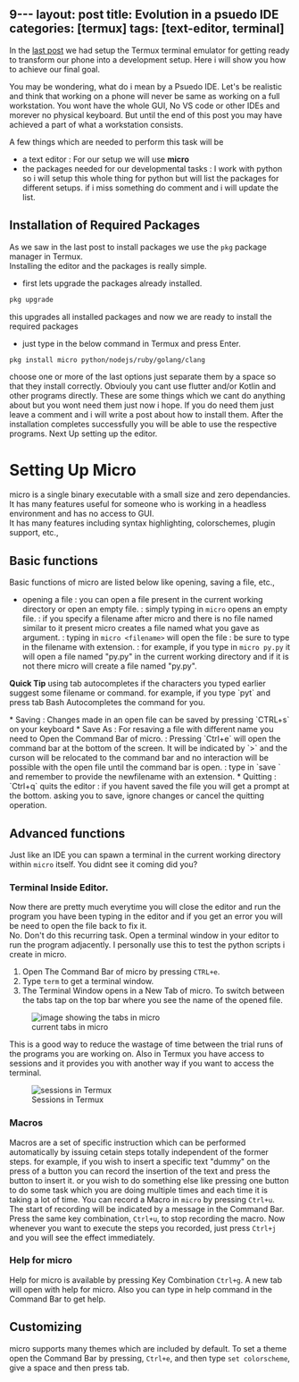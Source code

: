 9---
layout: post
title: Evolution in a psuedo IDE
categories: [termux]
tags: [text-editor, terminal]
---
In the [last post](/termux/lets-begin.html) we had setup the Termux terminal emulator for getting ready to transform our phone into a development setup. Here i will show you how to achieve our final goal.

You may be wondering, what do i mean by a Psuedo IDE. Let's be realistic and think that working on a phone will never be same as working on a full workstation. You wont have the whole GUI, No VS code or other IDEs and morever no physical keyboard. But until the end of this post you may have achieved a part of what a workstation consists.

A few things which are needed to perform this task will be
* a text editor
	: For our setup we will use **micro**
* the packages needed for our developmental tasks
	: I work with python so i will setup this whole thing for python but will list the packages for different setups. if i miss something do comment and i will update the list.
## Installation of Required Packages
As we saw in the last post to install packages we use the `pkg` package manager in Termux.   
Installing the editor and the packages is really simple.
* first lets upgrade the packages already installed.
```bash
pkg upgrade
```
this upgrades all installed packages and now we are ready to install the required packages
* just type in the below command in Termux and press Enter.
```bash
pkg install micro python/nodejs/ruby/golang/clang
```
choose one or more of the last options just separate them by a space so that they install correctly. Obviouly you cant use flutter and/or Kotlin and other programs directly. These are some things which we cant do anything about but you wont need them just now i hope. If you do need them just leave a comment and i will write a post about how to install them. After the installation completes successfully you will be able to use the respective programs. Next Up setting up the editor.
# Setting Up Micro
micro is a single binary executable with a small size and zero dependancies. It has many features useful for someone who is working in a headless environment and has no access to GUI.   
It has many features including syntax highlighting, colorschemes, plugin support, etc.,
## Basic functions
Basic functions of micro are listed below like opening, saving a file, etc.,
* opening a file
	: you can open a file present in the current working directory or open an empty file.
	: simply typing in `micro` opens an empty file.
	: if you specify a filename after micro and there is no file named similar to it present micro creates a file named what you gave as argument.
	: typing in `micro <filename>` will open the file
	: be sure to type in the filename with extension.
	: for example, if you type in `micro py.py` it will open a file named "py.py" in the current working directory and if it is not there micro will create a file named "py.py".
<p class="message green"><b>Quick Tip</b> using tab autocompletes if the characters you typed earlier suggest some filename or command. for example, if you type `pyt` and press tab Bash Autocompletes the command for you.</p>
* Saving
	: Changes made in an open file can be saved by pressing `CTRL+s` on your keyboard
* Save As
	: For resaving a file with different name you need to Open the Command Bar of micro. 
	: Pressing `Ctrl+e` will open the command bar at the bottom of the screen. It will be indicated by `>` and the curson will be relocated to the command bar and no interaction will be possible with the open file until the command bar is open.
	: type in `save <newfilename>` and remember to provide the newfilename with an extension.
* Quitting
	: `Ctrl+q` quits the editor 
	: if you havent saved the file you will get a prompt at the bottom. asking you to save, ignore changes or cancel the quitting operation.

## Advanced functions 
Just like an IDE you can spawn a terminal in the current working directory within `micro` itself. You didnt see it coming did you? 
### Terminal Inside Editor.
Now there are pretty much everytime you will close the editor and run the program you have been typing in the editor and if you get an error you will be need to open the file back to fix it.   
No. Don't do this recurring task. Open a terminal window in your editor to run the program adjacently. I personally use this to test the python scripts i create in micro.
1. Open The Command Bar of micro by pressing `CTRL+e`.
2. Type `term` to get a terminal window.
3. The Terminal Window opens in a New Tab of micro. To switch between the tabs tap on the top bar where you see the name of the opened file.   
<figure><img src="/assets/images/evolution-tabs-micro.jpg" alt="image showing the tabs in micro"><figcaption>current tabs in micro</figcaption></figure>
This is a good way to reduce the wastage of time between the trial runs of the programs you are working on.  
Also in Termux you have access to sessions and it provides you with another way if you want to access the terminal. 
<figure><img src="/assets/images/evolution-sessions.jpg" alt="sessions in Termux"><figcaption>Sessions in Termux</figcaption></figure>

### Macros 
Macros are a set of specific instruction which can be performed automatically by issuing cetain steps totally independent of the former steps. for example, if you wish to insert a specific text "dummy" on the press of a button you can record the insertion of the text and press the button to insert it. or you wish to do something else like pressing one button to do some task which you are doing multiple times and each time it is taking a lot of time.
You can record a Macro in `micro` by pressing `Ctrl+u`. The start of recording will be indicated by a message in the Command Bar. Press the same key combination, `Ctrl+u`, to stop recording the macro. Now whenever you want to execute the steps you recorded, just press `Ctrl+j` and you will see the effect immediately.  

### Help for micro
Help for micro is available by pressing Key Combination `Ctrl+g`. A new tab will open with help for micro. Also you can type in help command in the Command Bar to get help.

## Customizing 
micro supports many themes which are included by default. To set a theme open the Command Bar by pressing, `Ctrl+e`, and then type `set colorscheme`, give a space and then press tab.  